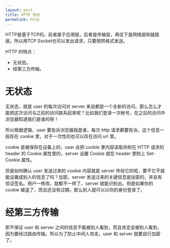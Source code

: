 ```yaml
---
layout: post
title: HTTP 协议
permalink: http
---
```


HTTP是基于TCP的，前者属于应用层，后者是传输层，再往下是网络层和链路层。所以用TCP Socket也可以发出请求，只要按照格式发送。

HTTP 的特点：

- 无状态。
- 经第三方传输。

# 无状态
无状态，就是 user 的每次访问对 server 来说都是一个全新的访问。那么怎么才能把这次访问与之前的访问联系起来呢？比如我们登录一次帐号，在之后的访问中浏览器知道我们是谁的呀！

所以根据逻辑，user 要告诉浏览器我是谁，每次 http 请求都要告诉。这个信息一般存在 cookie 里，对于一次性的也可以存在访问 url 里。

cookie 是被保存在设备上的，user 会把 cookie 里内容读取并附在 HTTP 请求的 header 的 Cookie 属性里的，server 设置 Cookie 就在 header 里附上 Set-Cookie 属性。

但是如何确认 user 发送过来的 cookie 内容就是 server 传给它的呢，要不它不就能设置成别人的信息了吗？加密。server 发送过来的关键信息是加密的，并且有验证签名。用户一修改，就都不一样了，server 就能识别出。但是如果你的 cookie 被盗了，而且还没有过期，那么别人就可以以你的身份登录了。

# 经第三方传输
即不保证 user 和 server 之间的信息不能被别人看到，而且肯定会被别人看到，因为要经过路由传输。所以为了防止中间人攻击，user 和 server 就要自行加密了。
